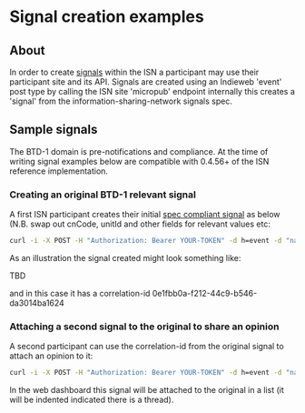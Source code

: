 # Signal creation examples

## About
In order to create [signals](https://github.com/information-sharing-networks/signals) within the ISN a participant may use their participant site and its API.
Signals are created using an Indieweb 'event' post type by calling the ISN site 'micropub' endpoint internally this creates a 'signal' from the information-sharing-network signals spec.

## Sample signals
The BTD-1 domain is pre-notifications and compliance.
At the time of writing signal examples below are compatible with 0.4.56+ of the ISN reference implementation.

### Creating an original BTD-1 relevant signal
A first ISN participant creates their initial [spec compliant signal](https://github.com/information-sharing-networks/signals) as below (N.B. swap out cnCode, unitId and other fields for relevant values etc:

```bash
curl -i -X POST -H "Authorization: Bearer YOUR-TOKEN" -d h=event -d "name=brazil nuts" -d "summary=moving to PortA" -d category=domain -d category=isn@sample-isn.my-example.xyz -d "description=cnCode=cnNuts^countryOfOrigin=GB^unitId=134149^unitType=container^mode=RORO" https://your-site.my-example.xyz/micropub
```

As an illustration the signal created might look something like:

TBD

and in this case it has a correlation-id 0e1fbb0a-f212-44c9-b546-da3014ba1624

### Attaching a second signal to the original to share an opinion

A second participant can use the correlation-id from the original signal to attach an opinion to it:

```bash
curl -i -X POST -H "Authorization: Bearer YOUR-TOKEN" -d h=event -d "name=nuts and bolts" -d "summary=reclassified as nuts and bolts" -d category=domain -d category=isn@sample-isn.my-example.xyz -d "description=correlation-id=0e1fbb0a-f212-44c9-b546-da3014ba1624^cnCode=cnNutsBolts^countryOfOrigin=GB^unitId=134149^unitType=container^mode=RORO" https://your-site.my-example.xyz/micropub
```
In the web dashboard this signal will be attached to the original in a list (it will be indented indicated there is a thread).

